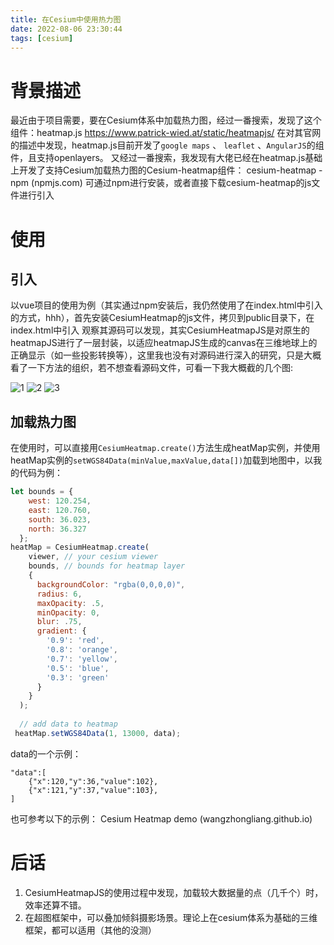 ```yaml
---
title: 在Cesium中使用热力图
date: 2022-08-06 23:30:44
tags: [cesium]
---
```


# 背景描述
最近由于项目需要，要在Cesium体系中加载热力图，经过一番搜索，发现了这个组件：heatmap.js https://www.patrick-wied.at/static/heatmapjs/
在对其官网的描述中发现，heatmap.js目前开发了`google maps` 、 `leaflet` 、`AngularJS`的组件，且支持openlayers。
又经过一番搜索，我发现有大佬已经在heatmap.js基础上开发了支持Cesium加载热力图的Cesium-heatmap组件： cesium-heatmap - npm (npmjs.com) 
可通过npm进行安装，或者直接下载cesium-heatmap的js文件进行引入
# 使用
## 引入
以vue项目的使用为例（其实通过npm安装后，我仍然使用了在index.html中引入的方式，hhh），首先安装CesiumHeatmap的js文件，拷贝到public目录下，在index.html中引入
观察其源码可以发现，其实CesiumHeatmapJS是对原生的heatmapJS进行了一层封装，以适应heatmapJS生成的canvas在三维地球上的正确显示（如一些投影转换等），这里我也没有对源码进行深入的研究，只是大概看了一下方法的组织，若不想查看源码文件，可看一下我大概截的几个图:

![1](https://raw.githubusercontent.com/homxuwang/homxuwang.github.io/jekyll/images/在Cesium中使用热力图/1.png)
![2](https://raw.githubusercontent.com/homxuwang/homxuwang.github.io/jekyll/images/在Cesium中使用热力图/2.png)
![3](https://raw.githubusercontent.com/homxuwang/homxuwang.github.io/jekyll/images/在Cesium中使用热力图/3.png)

## 加载热力图
在使用时，可以直接用`CesiumHeatmap.create()`方法生成heatMap实例，并使用heatMap实例的`setWGS84Data(minValue,maxValue,data[])`加载到地图中，以我的代码为例：
```js
let bounds = {
    west: 120.254,
    east: 120.760,
    south: 36.023,
    north: 36.327
  };
heatMap = CesiumHeatmap.create(
    viewer, // your cesium viewer
    bounds, // bounds for heatmap layer
    {
      backgroundColor: "rgba(0,0,0,0)",
      radius: 6,
      maxOpacity: .5,
      minOpacity: 0,
      blur: .75,
      gradient: {
        '0.9': 'red',
        '0.8': 'orange',
        '0.7': 'yellow',
        '0.5': 'blue',
        '0.3': 'green'
      }
    }
  );
  
  // add data to heatmap
 heatMap.setWGS84Data(1, 13000, data);
```
data的一个示例：
```
"data":[
    {"x":120,"y":36,"value":102},
    {"x":121,"y":37,"value":103},
]
```

也可参考以下的示例：
Cesium Heatmap demo (wangzhongliang.github.io)
# 后话
1. CesiumHeatmapJS的使用过程中发现，加载较大数据量的点（几千个）时，效率还算不错。
2. 在超图框架中，可以叠加倾斜摄影场景。理论上在cesium体系为基础的三维框架，都可以适用（其他的没测）


<script src="./heatmap.min.js"></script>
<script src="./initheatmap.js">
    
  </script>